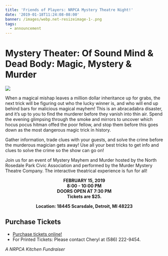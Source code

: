 ```yaml
---
title: 'Friends of Players: NRPCA Mystery Theatre Night!'
date: '2019-01-18T11:24:08-08:00'
banner: /images/webp.net-resizeimage-1-.png
tags:
  - announcement
---
```

# Mystery Theater: Of Sound Mind & Dead Body: Magic, Mystery & Murder

![](/images/webp.net-resizeimage-1-.jpg)

When a magical mishap leaves a million dollar inheritance up for grabs, the next trick will be figuring out who the lucky winner is, and who will end up behind bars for malicious magical mayhem! This is an abracadabra disaster, and it’s up to you to find the murderer before they vanish into thin air. Spend the evening glimpsing through the smoke and mirrors to uncover which hocus pocus hitman offed the poor fellow, and stop them before this goes down as the most dangerous magic trick in history.

Gather information, trade clues with your guests, and solve the crime before the murderous magician gets away!  Use all your best tricks to get info and clues to solve the crime so the show can go on!

Join us for an event of Mystery Mayhem and Murder hosted by the North Rosedale Park Civic Association and performed by the Murder Mystery Theatre Company.  The interactive theatrical experience is fun for all!

<center>  

**FEBRUARY 15, 2019**\
**8:00 - 10:00 PM**\
**DOORS OPEN AT 7:30 PM**\
**Tickets are $25.**

**Location: 18445 Scarsdale, Detroit, MI 48223**

</center>

## Purchase Tickets

* [Purchase tickets online!](https://www.nrpca.org/theatre)
* For Printed Tickets: Please contact Cheryl at (586) 222-9454.

_A NRPCA Kitchen Fundraiser_
